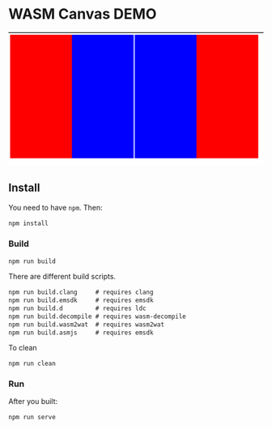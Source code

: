 # WASM Canvas DEMO

![canvas-demo](images/canvas-demo.png)

## Install
You need to have `npm`. Then:
```
npm install
```

### Build
```
npm run build
```

There are different build scripts.
```
npm run build.clang     # requires clang
npm run build.emsdk     # requires emsdk
npm run build.d         # requires ldc
npm run build.decompile # requires wasm-decompile
npm run build.wasm2wat  # requires wasm2wat
npm run build.asmjs     # requires emsdk
```

To clean
```
npm run clean
```

### Run
After you built:
```
npm run serve
```
